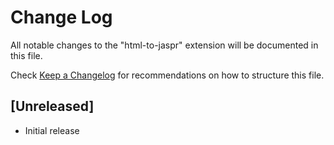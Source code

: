 # Change Log

All notable changes to the "html-to-jaspr" extension will be documented in this file.

Check [Keep a Changelog](http://keepachangelog.com/) for recommendations on how to structure this file.

## [Unreleased]

- Initial release